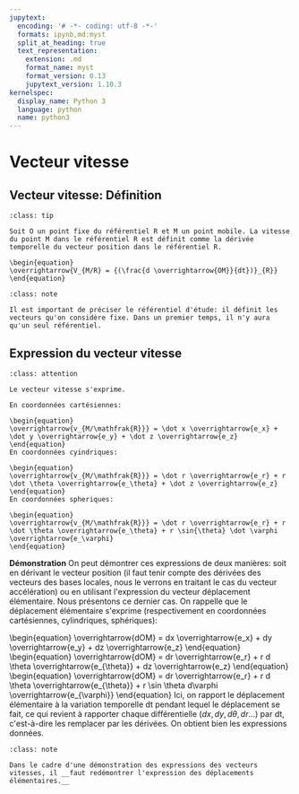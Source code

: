 ```yaml
---
jupytext:
  encoding: '# -*- coding: utf-8 -*-'
  formats: ipynb,md:myst
  split_at_heading: true
  text_representation:
    extension: .md
    format_name: myst
    format_version: 0.13
    jupytext_version: 1.10.3
kernelspec:
  display_name: Python 3
  language: python
  name: python3
---
```

# Vecteur vitesse

## Vecteur vitesse: Définition

````{admonition} Définition : Vecteur vitesse
:class: tip

Soit O un point fixe du référentiel R et M un point mobile. La vitesse du point M dans le référentiel R est définit comme la dérivée temporelle du vecteur position dans le référentiel R.

\begin{equation}
\overrightarrow{V_{M/R} = {(\frac{d \overrightarrow{OM}}{dt})}_{R}}
\end{equation}
````

````{admonition} Attention : 
:class: note

Il est important de préciser le référentiel d'étude: il définit les vecteurs qu'on considère fixe. Dans un premier temps, il n'y aura qu'un seul référentiel.

````

## Expression du vecteur vitesse

````{admonition} Fondamental : Expressions du vecteur vitesse
:class: attention

Le vecteur vitesse s'exprime.

En coordonnées cartésiennes:

\begin{equation}
\overrightarrow{v_{M/\mathfrak{R}}} = \dot x \overrightarrow{e_x} + \dot y \overrightarrow{e_y} + \dot z \overrightarrow{e_z}
\end{equation}
En coordonnées cyindriques:

\begin{equation}
\overrightarrow{v_{M/\mathfrak{R}}} = \dot r \overrightarrow{e_r} + r \dot \theta \overrightarrow{e_\theta} + \dot z \overrightarrow{e_z}
\end{equation}
En coordonnées spheriques:

\begin{equation}
\overrightarrow{v_{M/\mathfrak{R}}} = \dot r \overrightarrow{e_r} + r \dot \theta \overrightarrow{e_\theta} + r \sin{\theta} \dot \varphi \overrightarrow{e_\varphi}
\end{equation}
````


__Démonstration__
On peut démontrer ces expressions de deux manières: soit en dérivant le vecteur position (il faut tenir compte des dérivées des vecteurs des bases locales, nous le verrons en traitant le cas du vecteur accélération) ou en utilisant l'expression du vecteur déplacement élémentaire. Nous présentons ce dernier cas. On rappelle que le déplacement élémentaire s'exprime (respectivement en coordonnées cartésiennes, cylindriques, sphériques):

\begin{equation}
\overrightarrow{dOM} = dx \overrightarrow{e_x} + dy \overrightarrow{e_y} + dz \overrightarrow{e_z}
\end{equation}
\begin{equation}
\overrightarrow{dOM} = dr \overrightarrow{e_r} + r d \theta \overrightarrow{e_{\theta}} + dz \overrightarrow{e_z}
\end{equation}
\begin{equation}
\overrightarrow{dOM} = dr \overrightarrow{e_r} + r d \theta \overrightarrow{e_{\theta}} + r \sin \theta d\varphi \overrightarrow{e_{\varphi}}
\end{equation}
Ici, on rapport le déplacement élémentaire à la variation temporelle dt pendant lequel le déplacement se fait, ce qui revient à rapporter chaque différentielle ($dx, dy, d\theta, dr...$) par dt, c'est-à-dire les remplacer par les dérivées. On obtient bien les expressions données.


````{admonition} Attention : 
:class: note

Dans le cadre d'une démonstration des expressions des vecteurs vitesses, il __faut redémontrer l'expression des déplacements élémentaires.__

````

